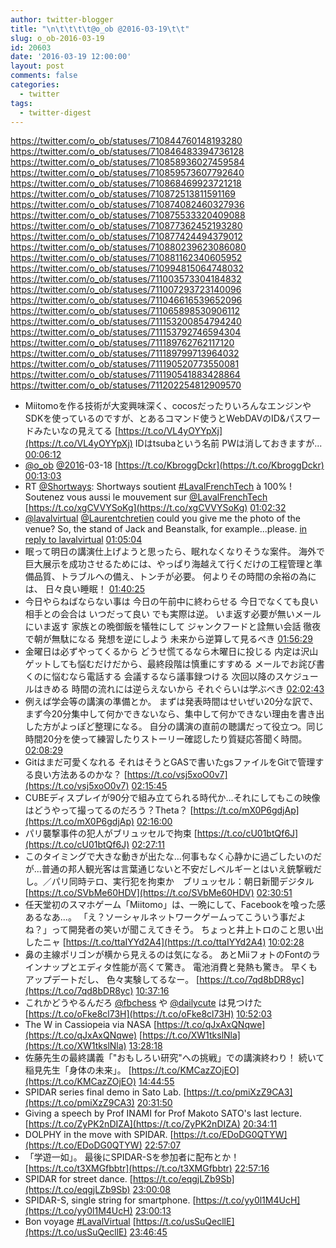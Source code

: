 ```yaml
---
author: twitter-blogger
title: "\n\t\t\t\t@o_ob @2016-03-19\t\t"
slug: o_ob-2016-03-19
id: 20603
date: '2016-03-19 12:00:00'
layout: post
comments: false
categories:
  - twitter
tags:
  - twitter-digest
---
```


https://twitter.com/o_ob/statuses/710844760148193280 https://twitter.com/o_ob/statuses/710846483394736128 https://twitter.com/o_ob/statuses/710858936027459584 https://twitter.com/o_ob/statuses/710859573607792640 https://twitter.com/o_ob/statuses/710868469923721218 https://twitter.com/o_ob/statuses/710872513811591169 https://twitter.com/o_ob/statuses/710874082460327936 https://twitter.com/o_ob/statuses/710875533320409088 https://twitter.com/o_ob/statuses/710877362452193280 https://twitter.com/o_ob/statuses/710877424494379012 https://twitter.com/o_ob/statuses/710880239623086080 https://twitter.com/o_ob/statuses/710881162340605952 https://twitter.com/o_ob/statuses/710994815064748032 https://twitter.com/o_ob/statuses/711003573304184832 https://twitter.com/o_ob/statuses/711007293723140096 https://twitter.com/o_ob/statuses/711046616539652096 https://twitter.com/o_ob/statuses/711065898530906112 https://twitter.com/o_ob/statuses/711153200854794240 https://twitter.com/o_ob/statuses/711153792746594304 https://twitter.com/o_ob/statuses/711189762762117120 https://twitter.com/o_ob/statuses/711189799713964032 https://twitter.com/o_ob/statuses/711190520773550081 https://twitter.com/o_ob/statuses/711190541883428864 https://twitter.com/o_ob/statuses/711202254812909570  

*   Miitomoを作る技術が大変興味深く、cocosだったりいろんなエンジンやSDKを使っているのですが、とあるコマンド使うとWebDAVのID&パスワードみたいなの見えてる [https://t.co/VL4yOYYpXj](https://t.co/VL4yOYYpXj) IDはtsubaという名前 PWは消しておきますが... [00:06:12](https://twitter.com/o_ob/statuses/710844760148193280)
*   [@o_ob](https://twitter.com/o_ob) [@2016](https://twitter.com/2016)-03-18 [https://t.co/KbroggDckr](https://t.co/KbroggDckr) [00:13:03](https://twitter.com/o_ob/statuses/710846483394736128)
*   RT [@Shortways](https://twitter.com/Shortways): Shortways soutient [#LavalFrenchTech](https://twitter.com/search?q=%23LavalFrenchTech&src=hash) à 100% ! Soutenez vous aussi le mouvement sur [@LavalFrenchTech](https://twitter.com/LavalFrenchTech) [https://t.co/xgCVVYSoKg](https://t.co/xgCVVYSoKg) [01:02:32](https://twitter.com/o_ob/statuses/710858936027459584)
*   [@lavalvirtual](https://twitter.com/lavalvirtual) [@Laurentchretien](https://twitter.com/Laurentchretien) could you give me the photo of the venue? So, the stand of Jack and Beanstalk, for example...please. [in reply to lavalvirtual](https://twitter.com/lavalvirtual/statuses/709757262844264448) [01:05:04](https://twitter.com/o_ob/statuses/710859573607792640)
*   眠って明日の講演仕上げようと思ったら、眠れなくなりそうな案件。 海外で巨大展示を成功させるためには、やっぱり海越えて行くだけの工程管理と準備品質、トラブルへの備え、トンチが必要。 何よりその時間の余裕の為には、 日々良い睡眠！ [01:40:25](https://twitter.com/o_ob/statuses/710868469923721218)
*   今日やらねばならない事は 今日の午前中に終わらせる 今日でなくても良い相手との会合は いつだって良い でも実際は逆。 いま返す必要が無いメールにいま返す 家族との晩御飯を犠牲にして ジャンクフードと詮無い会話 徹夜で朝が無駄になる 発想を逆にしよう 未来から逆算して見るべき [01:56:29](https://twitter.com/o_ob/statuses/710872513811591169)
*   金曜日は必ずやってくるから どうせ慌てるなら木曜日に投じる 内定は沢山ゲットしても悩むだけだから、最終段階は慎重にすすめる メールでお詫び書くのに悩むなら電話する 会議するなら議事録つける 次回以降のスケジュールはきめる 時間の流れには逆らえないから それぐらいは学ぶべき [02:02:43](https://twitter.com/o_ob/statuses/710874082460327936)
*   例えば学会等の講演の準備とか。 まずは発表時間はせいぜい20分な訳で、まず今20分集中して何かできないなら、集中して何かできない理由を書き出した方がよっぽど整理になる。 自分の講演の直前の聴講だって役立つ。同じ時間20分を使って練習したりストーリー確認したり質疑応答聞く時間。 [02:08:29](https://twitter.com/o_ob/statuses/710875533320409088)
*   Gitはまだ可愛くなれる それはそうとGASで書いたgsファイルをGitで管理する良い方法あるのかな？ [https://t.co/vsj5xoO0v7](https://t.co/vsj5xoO0v7) [02:15:45](https://twitter.com/o_ob/statuses/710877362452193280)
*   CUBEディスプレイが90分で組み立てられる時代か...それにしてもこの映像はどうやって撮ってるのだろう？Theta？ [https://t.co/mX0P6gdjAp](https://t.co/mX0P6gdjAp) [02:16:00](https://twitter.com/o_ob/statuses/710877424494379012)
*   パリ襲撃事件の犯人がブリュッセルで拘束 [https://t.co/cU01btQf6J](https://t.co/cU01btQf6J) [02:27:11](https://twitter.com/o_ob/statuses/710880239623086080)
*   このタイミングで大きな動きが出たな...何事もなく心静かに過ごしたいのだが...普通の邦人観光客は言葉通じないと不安だしベルギーとはいえ銃撃戦だし。／パリ同時テロ、実行犯を拘束か　ブリュッセル：朝日新聞デジタル [https://t.co/SVbMe60HDV](https://t.co/SVbMe60HDV) [02:30:51](https://twitter.com/o_ob/statuses/710881162340605952)
*   任天堂初のスマホゲーム「Miitomo」は、一晩にして、Facebookを喰った感あるなあ...。 「え？ソーシャルネットワークゲームってこういう事だよね？」って開発者の笑いが聞こえてきそう。 ちょっと井上トロのこと思い出したニャ [https://t.co/ttaIYYd2A4](https://t.co/ttaIYYd2A4) [10:02:28](https://twitter.com/o_ob/statuses/710994815064748032)
*   鼻の主線ポリゴンが横から見えるのは気になる。 あとMiiフォトのFontのラインナップとエディタ性能が高くて驚き。 電池消費と発熱も驚き。 早くもアップデートだし、 色々実験してるなー。 [https://t.co/7qd8bDR8yc](https://t.co/7qd8bDR8yc) [10:37:16](https://twitter.com/o_ob/statuses/711003573304184832)
*   これかどうやるんだろ [@fbchess](https://twitter.com/fbchess) や [@dailycute](https://twitter.com/dailycute) は見つけた [https://t.co/oFke8cl73H](https://t.co/oFke8cl73H) [10:52:03](https://twitter.com/o_ob/statuses/711007293723140096)
*   The W in Cassiopeia via NASA [https://t.co/qJxAxQNqwe](https://t.co/qJxAxQNqwe) [https://t.co/XW1tkslNla](https://t.co/XW1tkslNla) [13:28:18](https://twitter.com/o_ob/statuses/711046616539652096)
*   佐藤先生の最終講義「"おもしろい研究"への挑戦」での講演終わり！ 続いて稲見先生「身体の未来」。 [https://t.co/KMCazZOjEO](https://t.co/KMCazZOjEO) [14:44:55](https://twitter.com/o_ob/statuses/711065898530906112)
*   SPIDAR series final demo in Sato Lab. [https://t.co/pmiXzZ9CA3](https://t.co/pmiXzZ9CA3) [20:31:50](https://twitter.com/o_ob/statuses/711153200854794240)
*   Giving a speech by Prof INAMI for Prof Makoto SATO's last lecture. [https://t.co/ZyPK2nDIZA](https://t.co/ZyPK2nDIZA) [20:34:11](https://twitter.com/o_ob/statuses/711153792746594304)
*   DOLPHY in the move with SPIDAR. [https://t.co/EDoDG0QTYW](https://t.co/EDoDG0QTYW) [22:57:07](https://twitter.com/o_ob/statuses/711189762762117120)
*   「学遊一如」。 最後にSPIDAR-Sを参加者に配布とか！ [https://t.co/t3XMGfbbtr](https://t.co/t3XMGfbbtr) [22:57:16](https://twitter.com/o_ob/statuses/711189799713964032)
*   SPIDAR for street dance. [https://t.co/eqgjLZb9Sb](https://t.co/eqgjLZb9Sb) [23:00:08](https://twitter.com/o_ob/statuses/711190520773550081)
*   SPIDAR-S, single string for smartphone. [https://t.co/yy0l1M4UcH](https://t.co/yy0l1M4UcH) [23:00:13](https://twitter.com/o_ob/statuses/711190541883428864)
*   Bon voyage [#LavalVirtual](https://twitter.com/search?q=%23LavalVirtual&src=hash) [https://t.co/usSuQecllE](https://t.co/usSuQecllE) [23:46:45](https://twitter.com/o_ob/statuses/711202254812909570)